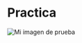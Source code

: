 # Practica

<html>
  <head>
    <meta charset="utf-8">
    <title>Mi pagina de prueba</title>
  </head>
  <body>
    <img src="https://www.google.com.co/url?sa=i&rct=j&q=&esrc=s&source=images&cd=&ved=2ahUKEwjXjcP3sbHdAhXtxlkKHVg6ACQQjRx6BAgBEAU&url=https%3A%2F%2Fwww.amazon.es%2FMinnie-Mouse-figuras-Verbetena-014000551%2Fdp%2FB00BOU1W20&psig=AOvVaw0L8gcCt2QohPCGwQ3TmyRT&ust=1536701638225802" alt="Mi imagen de prueba">
  </body>
</html>
